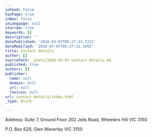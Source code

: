 ```yaml
---
inFeed: false
hasPage: true
inNav: false
inLanguage: null
starred: true
keywords: []
description: ''
datePublished: '2016-03-07T05:27:33.721Z'
dateModified: '2016-03-07T05:27:22.349Z'
title: Contact Details
author: []
sourcePath: _posts/2016-03-07-contact-details.md
published: true
authors: []
publisher:
  name: null
  domain: null
  url: null
  favicon: null
url: contact-details/index.html
_type: Blurb

---
```

Address: Suite 7, Ground Floor 202 Jells Road, Wheelers Hill VIC 3150

P.O. Box 629, Glen Waverley VIC 3150